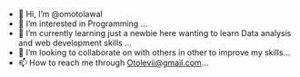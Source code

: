 - 👋 Hi, I’m @omotolawal
- 👀 I’m interested in Programming ...
- 🌱 I’m currently learning just a newbie here wanting to learn Data analysis and web development skills  ...
- 💞️ I’m looking to collaborate on with others in other to improve my skills...
- 📫 How to reach me through Otolevii@gmail.com...

<!---
omotolawal/omotolawal is a ✨ special ✨ repository because its `README.md` (this file) appears on your GitHub profile.
You can click the Preview link to take a look at your changes.
--->
